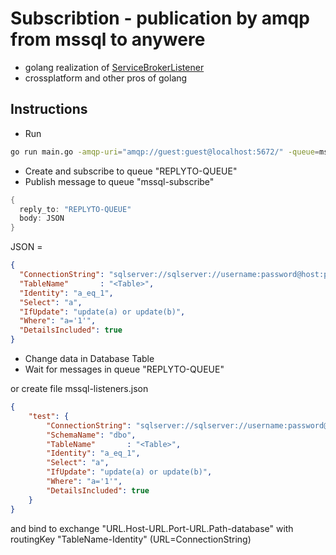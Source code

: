# Subscribtion - publication by amqp from mssql to anywere
* golang realization of [ServiceBrokerListener](https://github.com/dyatchenko/ServiceBrokerListener)
* crossplatform and other pros of golang
## Instructions
* Run 
```bash
go run main.go -amqp-uri="amqp://guest:guest@localhost:5672/" -queue=mssql-subscribe
```
* Create and subscribe to queue "REPLYTO-QUEUE"
* Publish message to queue "mssql-subscribe"
```go
{
  reply_to: "REPLYTO-QUEUE"
  body: JSON
}
```
JSON =
```json
{
  "ConnectionString": "sqlserver://sqlserver://username:password@host:port/instance?database=<Database>",
  "TableName"       : "<Table>",
  "Identity": "a_eq_1",
  "Select": "a",
  "IfUpdate": "update(a) or update(b)",
  "Where": "a='1'",
  "DetailsIncluded": true
}
```
* Change data in Database Table
* Wait for messages in queue "REPLYTO-QUEUE"

or
create file mssql-listeners.json
```json
{
    "test": {
        "ConnectionString": "sqlserver://sqlserver://username:password@host:port/instance?database=<Database>",
        "SchemaName": "dbo",
        "TableName"       : "<Table>",
        "Identity": "a_eq_1",
        "Select": "a",
        "IfUpdate": "update(a) or update(b)",
        "Where": "a='1'",
        "DetailsIncluded": true
    }
}
```
and bind to exchange "URL.Host-URL.Port-URL.Path-database" with routingKey "TableName-Identity"
(URL=ConnectionString)